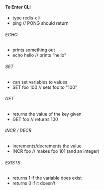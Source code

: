 #### To Enter CLI

-  type redis-cli
-  ping // PONG should return

###### ECHO

-  prints something out
-  echo hello // prints "hello"

###### SET

-  can set variables to values
-  SET foo 100 // sets foo to "100"

###### GET

-  returns the value of the key given
-  GET foo // returns 100

###### INCR / DECR

-  increments/decrements the value
-  INCR foo // makes foo 101 (and an integer)

###### EXISTS

-  returns 1 if the variable does exist
-  returns 0 if it doesn't
